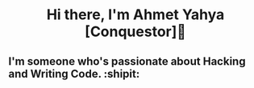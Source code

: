 <h1 align="center">Hi there, I'm Ahmet Yahya [Conquestor]👋</h1>

<h2 align="left">I'm someone who's passionate about Hacking and Writing Code. :shipit:</h2>


